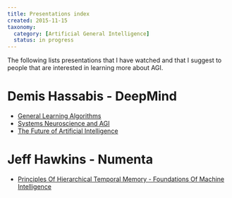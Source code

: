 ```yaml
---
title: Presentations index
created: 2015-11-15
taxonomy:
  category: [Artificial General Intelligence]
  status: in progress
---
```


The following lists presentations that I have watched and that I suggest to people that are interested in learning more about AGI.

# Demis Hassabis - DeepMind
* [General Learning Algorithms](general-learning-algorithms)
* [Systems Neuroscience and AGI](systems-neuroscience-and-agi)
* [The Future of Artificial Intelligence](the-future-of-artificial-intelligence)

# Jeff Hawkins - Numenta
* [Principles Of Hierarchical Temporal Memory - Foundations Of Machine Intelligence](principles-of-hierarchical-temporal-memory)